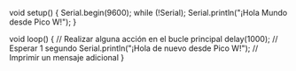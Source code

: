 
void setup() {
  Serial.begin(9600);
  while (!Serial);
  Serial.println("¡Hola Mundo desde Pico W!");
}

void loop() {
  // Realizar alguna acción en el bucle principal
  delay(1000); // Esperar 1 segundo
  Serial.println("¡Hola de nuevo desde Pico W!"); // Imprimir un mensaje adicional
}
